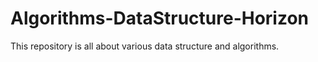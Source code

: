 # Algorithms-DataStructure-Horizon


This repository is all about various data structure and algorithms.
